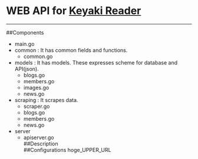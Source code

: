 # WEB API for [Keyaki Reader](https://itunes.apple.com/jp/app/keyaki-reader-for-ju-ban46/id1151314854?l=en&mt=8)  
---  
##Components  
- main.go  
- common : It has common fields and functions.
	+ common.go  
- models : It has models. These expresses scheme for database and API(json).   
	+ blogs.go  
	+ members.go  
	+ images.go  
	+ news.go  
- scraping : It scrapes data.
	+ scraper.go  
	+ blogs.go  
	+ members.go  
	+ news.go  
- server  
	+ apiserver.go  
##Description  
##Configurations
hoge_UPPER_URL
